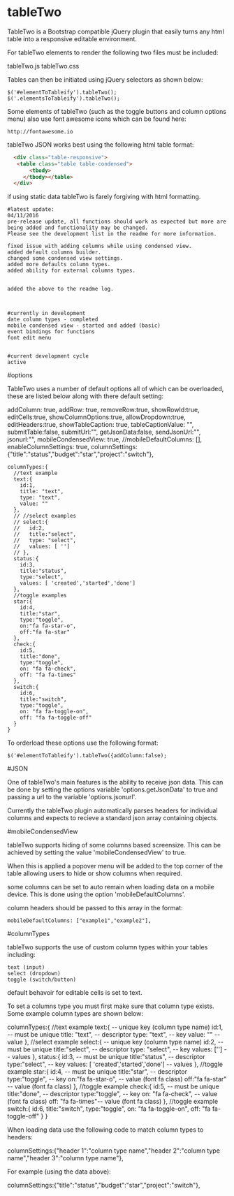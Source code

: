 # tableTwo

TableTwo is a Bootstrap compatible jQuery plugin that easily turns any html table into a responsive editable environment.

For tableTwo elements to render the following two files must be included:

  tableTwo.js
  tableTwo.css

Tables can then be initiated using jQuery selectors as shown below:

    $('#elementToTableify').tableTwo();
    $('.elementsToTableify').tableTwo();

Some elements of tableTwo (such as the toggle buttons and column options menu) also use font awesome icons which can be found here:

    http://fontawesome.io

tableTwo JSON works best using the following html table format:

```html
  <div class="table-responsive">
   <table class="table table-condensed">
       <tbody>
     </tbody></table>
  </div>
  ```

if using static data tableTwo is farely forgiving with html formatting.

    #latest update:
    04/11/2016
    pre-release update, all functions should work as expected but more are being added and functionality may be changed.
    Please see the development list in the readme for more information.

    fixed issue with adding columns while using condensed view.
    added default columns builder.
    changed some condensed view settings.
    added more defaults column types.
    added ability for external columns types.


    added the above to the readme log.



    #currently in development
    date column types - completed
    mobile condensed view - started and added (basic)
    event bindings for functions
    font edit menu


    #current development cycle
    active




#options

TableTwo uses a number of default options all of which can be overloaded, these are listed below along with there default setting:

addColumn: true,
addRow: true,
removeRow:true,
showRowId:true,
editCells:true,
showColumnOptions:true,
allowDropdown:true,
editHeaders:true,
showTableCaption: true,
tableCaptionValue: "",
submitTable:false,
submitUrl:"",
getJsonData:false,
sendJsonUrl:"",
jsonurl:"",
mobileCondensedView: true,
//mobileDefaultColumns: [],
    enableColumnSettings: true,
    columnSettings:{"title":"status","budget":"star","project":"switch"},


    columnTypes:{
      //text example
      text:{
        id:1,
        title: "text",
        type: "text",
        value: ""
      },
      // //select examples
      // select:{
      //   id:2,
      //   title:"select",
      //   type: "select",
      //   values: [ '']
      // },
      status:{
        id:3,
        title:"status",
        type:"select",
        values: [ 'created','started','done']
      },
      //toggle examples
      star:{
        id:4,
        title:"star",
        type:"toggle",
        on:"fa fa-star-o",
        off:"fa fa-star"
      },
      check:{
        id:5,
        title:"done",
        type:"toggle",
        on: "fa fa-check",
        off: "fa fa-times"
      },
      switch:{
        id:6,
        title:"switch",
        type:"toggle",
        on: "fa fa-toggle-on",
        off: "fa fa-toggle-off"
      }
    }

To orderload these options use the following format:

    $('#elementToTableify').tableTwo({addColumn:false);    


#JSON

One of tableTwo's main features is the ability to receive json data. This can be done by setting the options variable 'options.getJsonData' to true and
passing a url to the variable 'options.jsonurl'.

Currently the tableTwo plugin automatically parses headers for individual columns and expects to recieve a standard json array containing objects.

#mobileCondensedView

tableTwo supports hiding of some columns based screensize. This can be achieved by setting the value 'mobileCondensedView' to true.

When this is applied a popover menu will be added to the top corner of the table allowing users to hide or show columns when required.

some columns can be set to auto remain when loading data on a mobile device. This is done using the option 'mobileDefaultColumns'.

column headers should be passed to this array in the format:

    mobileDefaultColumns: ["example1","example2"],


#columnTypes

tableTwo supports the use of custom column types within your tables including:

    text (input)
    select (dropdown)
    toggle (switch/button)

default behavoir for editable cells is set to text.

To set a columns type you must first make sure that column type exists. Some example column types are shown below:

columnTypes:{
  //text example
  text:{ -- unique key (column type name)
    id:1, -- must be unique
    title: "text", -- descriptor
    type: "text", -- key
    value: "" -- value
  },
  //select example
   select:{ -- unique key (column type name)
     id:2, -- must be unique
     title:"select", -- descriptor
     type: "select", -- key
     values: [''] -- values
   },
  status:{
    id:3, -- must be unique
    title:"status", -- descriptor
    type:"select", -- key
    values: [ 'created','started','done'] -- values
  },
  //toggle example
  star:{
    id:4, -- must be unique
    title:"star", -- descriptor
    type:"toggle", -- key
    on:"fa fa-star-o", -- value (font fa class)
    off:"fa fa-star" -- value (font fa class)
  },
  //toggle example
  check:{
    id:5, -- must be unique
    title:"done", -- descriptor
    type:"toggle", -- key
    on: "fa fa-check", -- value (font fa class)
    off: "fa fa-times"--  value (font fa class)
  },
  //toggle example
  switch:{
    id:6,
    title:"switch",
    type:"toggle",
    on: "fa fa-toggle-on",
    off: "fa fa-toggle-off"
  }
}


When loading data use the following code to match column types to headers:

  columnSettings:{"header 1":"column type name","header 2":"column type name","header 3":"column type name"},

For example (using the data above):

  columnSettings:{"title":"status","budget":"star","project":"switch"},

